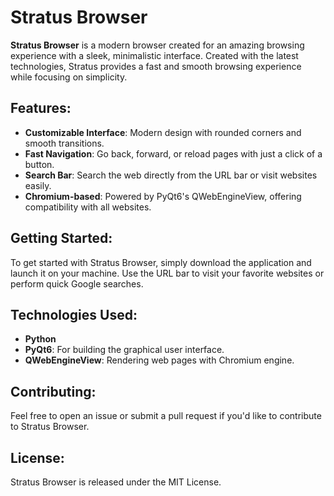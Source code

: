 # Stratus Browser

**Stratus Browser** is a modern browser created for an amazing browsing experience with a sleek, minimalistic interface. Created with the latest technologies, Stratus provides a fast and smooth browsing experience while focusing on simplicity.

## Features:
- **Customizable Interface**: Modern design with rounded corners and smooth transitions.
- **Fast Navigation**: Go back, forward, or reload pages with just a click of a button.
- **Search Bar**: Search the web directly from the URL bar or visit websites easily.
- **Chromium-based**: Powered by PyQt6's QWebEngineView, offering compatibility with all websites.

## Getting Started:
To get started with Stratus Browser, simply download the application and launch it on your machine. Use the URL bar to visit your favorite websites or perform quick Google searches.

## Technologies Used:
- **Python**
- **PyQt6**: For building the graphical user interface.
- **QWebEngineView**: Rendering web pages with Chromium engine.

## Contributing:
Feel free to open an issue or submit a pull request if you'd like to contribute to Stratus Browser.

## License:
Stratus Browser is released under the MIT License.
